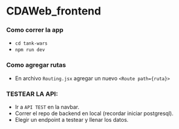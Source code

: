 # CDAWeb_frontend

### Como correr la app

- `cd tank-wars`
- `npm run dev`

### Como agregar rutas

- En archivo `Routing.jsx` agregar un nuevo `<Route path={ruta}>`

### TESTEAR LA API:

- Ir a `API TEST` en la navbar.
- Correr el repo de backend en local (recordar iniciar postgresql).
- Elegir un endpoint a testear y llenar los datos.
